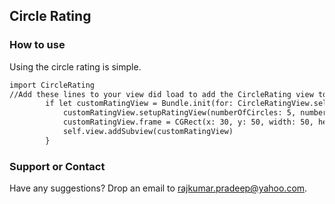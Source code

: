## Circle Rating

### How to use

Using the circle rating is simple.

```markdown
import CircleRating
//Add these lines to your view did load to add the CircleRating view to your view controller.
        if let customRatingView = Bundle.init(for: CircleRatingView.self).loadNibNamed("CircleRatingView", owner: self, options: nil)?.first as? CircleRatingView {
            customRatingView.setupRatingView(numberOfCircles: 5, numberOfFilled: 4)
            customRatingView.frame = CGRect(x: 30, y: 50, width: 50, height: 10)
            self.view.addSubview(customRatingView)
        }
```

### Support or Contact

Have any suggestions? Drop an email to rajkumar.pradeep@yahoo.com.
